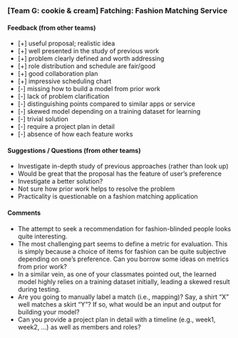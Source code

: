 ### [Team G: cookie & cream] Fatching: Fashion Matching Service

#### Feedback (from other teams)
- [+] useful proposal; realistic idea
- [+] well presented in the study of previous work
- [+] problem clearly defined and worth addressing
- [+] role distribution and schedule are fair/good
- [+] good collaboration plan
- [+] impressive scheduling chart
- [-] missing how to build a model from prior work
- [-] lack of problem clarification
- [-] distinguishing points compared to similar apps or service
- [-] skewed model depending on a training dataset for learning
- [-] trivial solution
- [-] require a project plan in detail
- [-] absence of how each feature works

#### Suggestions / Questions (from other teams)
* Investigate in-depth study of previous approaches (rather than look up)
* Would be great that the proposal has the feature of user’s preference
* Investigate a better solution?
* Not sure how prior work helps to resolve the problem
* Practicality is questionable on a fashion matching application

#### Comments
* The attempt to seek a recommendation for fashion-blinded people looks quite interesting.
* The most challenging part seems to define a metric for evaluation.
  This is simply because a choice of items for fashion can be quite subjective depending
  on one’s preference. Can you borrow some ideas on metrics from prior work?
* In a similar vein, as one of your classmates pointed out, the learned model 
  highly relies on a training dataset initially, leading a skewed result during testing.
* Are you going to manually label a match (i.e., mapping)? 
  Say, a shirt “X” well matches a skirt “Y”?
  If so, what would be an input and output for building your model?
 * Can you provide a project plan in detail with a timeline 
   (e.g., week1, week2, ...) as well as members and roles?
